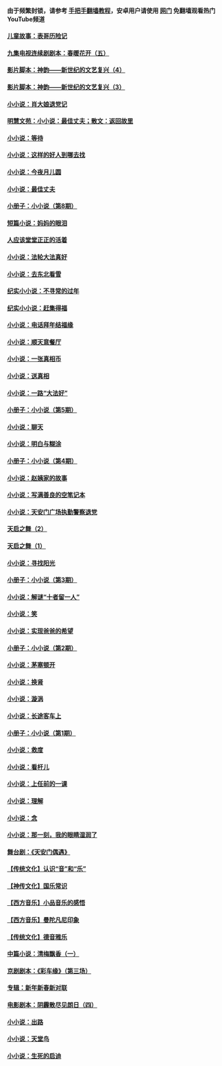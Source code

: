 #### 由于频繁封锁，请参考 [手把手翻墙教程](https://github.com/gfw-breaker/guides/wiki/)，安卓用户请使用 [网门](https://github.com/gfw-breaker/nogfw/blob/master/dl.md?t=06172201) 免翻墙观看热门YouTube频道 

#### [儿童故事：表哥历险记](../pages/328/383535.md?t=06172201) 

#### [九集电视连续剧剧本：春暖花开（五）](../pages/328/275919.md?t=06172201) 

#### [影片脚本：神韵——新世纪的文艺复兴（4）](../pages/328/266089.md?t=06172201) 

#### [影片脚本：神韵——新世纪的文艺复兴（3）](../pages/328/266087.md?t=06172201) 

#### [小小说：肖大娘退党记](../pages/328/239807.md?t=06172201) 

#### [明慧文苑：小小说：最佳丈夫；散文：返回故里](../pages/328/3439.md?t=06172201) 

#### [小小说：等待](../pages/328/223927.md?t=06172201) 

#### [小小说：这样的好人到哪去找](../pages/328/209396.md?t=06172201) 

#### [小小说：今夜月儿圆](../pages/328/193588.md?t=06172201) 

#### [小小说：最佳丈夫](../pages/328/190938.md?t=06172201) 

#### [小册子：小小说（第8期）](../pages/328/188202.md?t=06172201) 

#### [短篇小说：妈妈的眼泪](../pages/328/187712.md?t=06172201) 

#### [人应该堂堂正正的活着](../pages/328/182430.md?t=06172201) 

#### [小小说：法轮大法真好](../pages/328/174669.md?t=06172201) 

#### [小小说：去东北看雪](../pages/328/173882.md?t=06172201) 

#### [纪实小小说：不寻常的过年](../pages/328/173187.md?t=06172201) 

#### [纪实小小说：赶集得福](../pages/328/172652.md?t=06172201) 

#### [小小说：电话拜年结福缘](../pages/328/172533.md?t=06172201) 

#### [小小说：顺天意餐厅](../pages/328/170182.md?t=06172201) 

#### [小小说：一张真相币](../pages/328/169410.md?t=06172201) 

#### [小小说：送真相](../pages/328/166713.md?t=06172201) 

#### [小小说：一路“大法好”](../pages/328/162016.md?t=06172201) 

#### [小册子：小小说（第5期）](../pages/328/161131.md?t=06172201) 

#### [小小说：聊天](../pages/328/159640.md?t=06172201) 

#### [小小说：明白与糊涂](../pages/328/158101.md?t=06172201) 

#### [小册子：小小说（第4期）](../pages/328/158006.md?t=06172201) 

#### [小小说：赵姨家的故事](../pages/328/157843.md?t=06172201) 

#### [小小说：写满善良的空笔记本](../pages/328/157382.md?t=06172201) 

#### [小小说：天安门广场执勤警察退党](../pages/328/156982.md?t=06172201) 

#### [天启之舞（2）](../pages/328/153440.md?t=06172201) 

#### [天启之舞（1）](../pages/328/153439.md?t=06172201) 

#### [小小说：寻找阳光](../pages/328/153065.md?t=06172201) 

#### [小册子：小小说（第3期）](../pages/328/151715.md?t=06172201) 

#### [小小说：解谜“十者留一人”](../pages/328/148967.md?t=06172201) 

#### [小小说：笑](../pages/328/148905.md?t=06172201) 

#### [小小说：实现爸爸的希望](../pages/328/148096.md?t=06172201) 

#### [小册子：小小说（第2期）](../pages/328/147214.md?t=06172201) 

#### [小小说：茅塞顿开](../pages/328/147030.md?t=06172201) 

#### [小小说：换肾](../pages/328/146770.md?t=06172201) 

#### [小小说：漩涡](../pages/328/146683.md?t=06172201) 

#### [小小说：长途客车上](../pages/328/145076.md?t=06172201) 

#### [小册子：小小说（第1期）](../pages/328/143963.md?t=06172201) 

#### [小小说：救度](../pages/328/143927.md?t=06172201) 

#### [小小说：看杆儿](../pages/328/142137.md?t=06172201) 

#### [小小说：上任前的一课](../pages/328/140808.md?t=06172201) 

#### [小小说：理解](../pages/328/140476.md?t=06172201) 

#### [小小说：念](../pages/328/139513.md?t=06172201) 

#### [小小说：那一刻，我的眼睛湿润了](../pages/328/138476.md?t=06172201) 

#### [舞台剧：《天安门偶遇》](../pages/328/117155.md?t=06172201) 

#### [【传统文化】认识“音”和“乐”](../pages/328/108667.md?t=06172201) 

#### [【神传文化】国乐常识](../pages/328/104225.md?t=06172201) 

#### [【西方音乐】小品音乐的感悟](../pages/328/102924.md?t=06172201) 

#### [【西方音乐】曼陀凡尼印象](../pages/328/102922.md?t=06172201) 

#### [【传统文化】德音雅乐](../pages/328/102923.md?t=06172201) 

#### [中篇小说：清梅飘香（一）](../pages/328/101058.md?t=06172201) 

#### [京剧剧本：《彩车缘》（第三场）](../pages/328/96434.md?t=06172201) 

#### [专辑：新年新春新对联](../pages/328/94991.md?t=06172201) 

#### [电影剧本：阴霾散尽见朗日（四）](../pages/328/87081.md?t=06172201) 

#### [小小说：出路](../pages/328/84848.md?t=06172201) 

#### [小小说：天堂鸟](../pages/328/83084.md?t=06172201) 

#### [小小说：生死的启迪](../pages/328/70977.md?t=06172201) 

